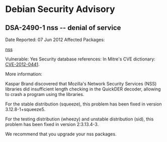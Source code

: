 
Debian Security Advisory
========================


DSA-2490-1 nss -- denial of service
-----------------------------------



Date Reported:
07 Jun 2012
Affected Packages:

[nss](https://packages.debian.org/src:nss)

Vulnerable:
Yes
Security database references:
In Mitre's CVE dictionary: [CVE-2012-0441](https://security-tracker.debian.org/tracker/CVE-2012-0441).  

More information:

Kaspar Brand discovered that Mozilla's Network Security Services (NSS)
libraries did insufficient length checking in the QuickDER decoder,
allowing to crash a program using the libraries.


For the stable distribution (squeeze), this problem has been fixed in
version 3.12.8-1+squeeze5.


For the testing distribution (wheezy) and unstable distribution (sid),
this problem has been fixed in version 2:3.13.4-3.


We recommend that you upgrade your nss packages.





